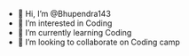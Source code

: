 - 👋 Hi, I’m @Bhupendra143
- 👀 I’m interested in Coding
- 🌱 I’m currently learning Coding
- 💞️ I’m looking to collaborate on Coding camp

<!---
Bhupendra143/Bhupendra143 is a ✨ special ✨ repository because its `README.md` (this file) appears on your GitHub profile.
You can click the Preview link to take a look at your changes.
--->
